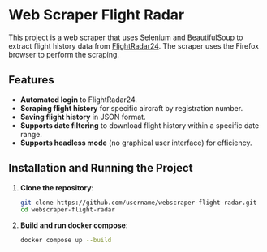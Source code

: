 # Web Scraper Flight Radar

This project is a web scraper that uses Selenium and BeautifulSoup to extract flight history data from [FlightRadar24](https://www.flightradar24.com). The scraper uses the Firefox browser to perform the scraping.

## Features

- **Automated login** to FlightRadar24.
- **Scraping flight history** for specific aircraft by registration number.
- **Saving flight history** in JSON format.
- **Supports date filtering** to download flight history within a specific date range.
- **Supports headless mode** (no graphical user interface) for efficiency.


## Installation and Running the Project

1. **Clone the repository**:
   ```bash
   git clone https://github.com/username/webscraper-flight-radar.git
   cd webscraper-flight-radar
2. **Build and run docker compose**:
    ```bash
    docker compose up --build